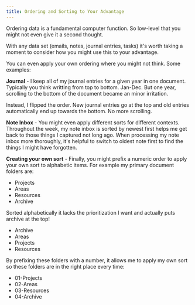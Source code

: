 ```yaml
---
title: Ordering and Sorting to Your Advantage
---
```


Ordering data is a fundamental computer function. So low-level that you might not even give it a second thought. 

With any data set (emails, notes, journal entries, tasks) it's worth taking a moment to consider how you might use this to your advantage.

You can even apply your own ordering where you might not think. Some examples:

**Journal** - I keep all of my journal entries for a given year in one document. Typically you think writting from top to bottom. Jan-Dec. But one year, scrolling to the bottom of the document became an minor irritation. 

Instead, I flipped the order. New journal entries go at the top and old entries automatically end up towards the bottom. No more scrolling.

**Note Inbox** - You might even apply different sorts for different contexts. Throughout the week, my note inbox is sorted by newest first helps me get back to those things I captured not long ago. When processing my note inbox more thoroughly, it's helpful to switch to oldest note first to find the things I might have forgotten.

**Creating your own sort** - Finally, you might prefix a numeric order to apply your own sort to alphabetic items. For example my primary document folders are:

- Projects
- Areas
- Resources
- Archive

Sorted alphabetically it lacks the prioritization I want and actually puts archive at the top!

- Archive
- Areas
- Projects
- Resources

By prefixing these folders with a number, it allows me to apply my own sort so these folders are in the right place every time:

- 01-Projects
- 02-Areas
- 03-Resources
- 04-Archive
